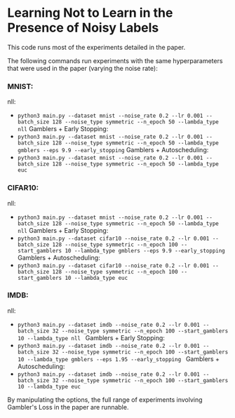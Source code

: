 # Learning Not to Learn in the Presence of Noisy Labels

This code runs most of the experiments detailed in the paper.

The following commands run experiments with the same hyperparameters that were used in the paper (varying the noise rate):
### MNIST:
nll: 
- `python3 main.py --dataset mnist --noise_rate 0.2 --lr 0.001 --batch_size 128 --noise_type symmetric --n_epoch 50 --lambda_type nll`
Gamblers + Early Stopping:
- `python3 main.py --dataset mnist --noise_rate 0.2 --lr 0.001 --batch_size 128 --noise_type symmetric --n_epoch 50 --lambda_type gmblers --eps 9.9 --early_stopping`
Gamblers + Autoscheduling: 
- `python3 main.py --dataset mnist --noise_rate 0.2 --lr 0.001 --batch_size 128 --noise_type symmetric --n_epoch 50 --lambda_type euc`


### CIFAR10:
nll: 
- `python3 main.py --dataset mnist --noise_rate 0.2 --lr 0.001 --batch_size 128 --noise_type symmetric --n_epoch 50 --lambda_type nll`
Gamblers + Early Stopping:
- `python3 main.py --dataset cifar10 --noise_rate 0.2 --lr 0.001 --batch_size 128 --noise_type symmetric --n_epoch 100 --start_gamblers 10 --lambda_type gmblers --eps 9.9 --early_stopping`
Gamblers + Autoscheduling: 
- `python3 main.py --dataset cifar10 --noise_rate 0.2 --lr 0.001 --batch_size 128 --noise_type symmetric --n_epoch 100 --start_gamblers 10 --lambda_type euc`

### IMDB:
nll: 
- `python3 main.py --dataset imdb --noise_rate 0.2 --lr 0.001 --batch_size 32 --noise_type symmetric --n_epoch 100 --start_gamblers 10 --lambda_type nll
`
Gamblers + Early Stopping:
- `python3 main.py --dataset imdb --noise_rate 0.2 --lr 0.001 --batch_size 32 --noise_type symmetric --n_epoch 100 --start_gamblers 10 --lambda_type gmblers --eps 1.95 --early_stopping
`
Gamblers + Autoscheduling:
- `python3 main.py --dataset imdb --noise_rate 0.2 --lr 0.001 --batch_size 32 --noise_type symmetric --n_epoch 100 --start_gamblers 10 --lambda_type euc`

By manipulating the options, the full range of experiments involving Gambler's Loss in the paper are runnable.